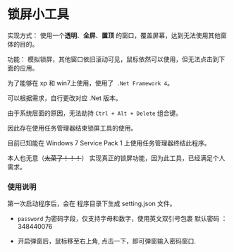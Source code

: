 # 锁屏小工具

实现方式： 使用一个**透明**、**全屏**、**置顶** 的窗口，覆盖屏幕，达到无法使用其他窗体的目的。

功能： 模拟锁屏，其他窗口依旧滚动可见，鼠标依然可以使用，但无法点击到下面的应用。

为了能够在 xp 和 win7上使用，使用了` .Net Framework 4`。

可以根据需求，自行更改对应 .Net 版本。

由于系统层面的原因，无法劫持 `Ctrl + Alt + Delete` 组合键。

因此存在使用任务管理器结束锁屏工具的使用。

目前已知能在 Windows 7 Service Pack 1 上使用任务管理器终结此程序。

本人也无意（<del>太菜了！！！</del>） 实现真正的锁屏功能，因为此工具，已经满足个人需求。



### 使用说明

第一次启动程序后，会在 程序目录下生成 setting.json 文件。

*  `password` 为密码字段，仅支持字母和数字，使用英文双引号包裹 默认密码 ： 348440076

*  开启弹窗后，鼠标移至右上角, 点击一下，即可弹窗输入密码窗口.
